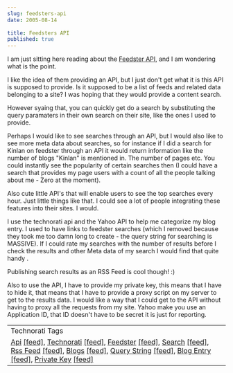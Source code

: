 ```yaml
---
slug: feedsters-api
date: 2005-08-14
 
title: Feedsters API
published: true
---
```

I am just sitting here reading about the <a href="http://developers.feedster.com/index.php/Feedster_API" rel="tag">Feedster API</a>, and I am wondering what is the point.<p />I like the idea of them providing an API, but I just don't get what it is this API is supposed to provide.  Is it supposed to be a list of feeds and related data belonging to a site?  I was hoping that they would provide a content search.<p />However syaing that,  you can quickly get do a search by substituting the query paramaters in their own search on their site, like the ones I used to provide.<p />Perhaps I would like to see searches through an API, but I would also like to see more meta data about searches, so for instance if I did a search for Kinlan on feedster through an API it would return information like the number of blogs "Kinlan" is mentioned in.  The number of pages etc.  You could instantly see the popularity of certain searches then (I could have a search that provides my page users with a count of all the people talking about me - Zero at the moment). <p />Also cute little API's that will enable users to see the top searches every hour.  Just little things like that.  I could see a lot of people integrating these features into their sites.  I would.<p />I use the technorati api and the Yahoo API to help me categorize my blog entry.  I used to have links to feedster searches (which I removed because they took me too damn long to create - the query string for searching is MASSIVE).  If I could rate my searches with the number of results before I check the results and other Meta data of my search I would find that quite handy .<p />Publishing search results as an RSS Feed is cool though! :)<p />Also to use the API, I have to provide my private key, this means that I have to hide it, that means that I have to provide a proxy script on my server to get to the results data.  I would like a way that I could get to the API without having to proxy all the requests from my site.  Yahoo make you use an Application ID, that ID doesn't have to be secret it is just for reporting.<p /><table class="TechnoratiHead TagHeader">
<tr><td>Technorati Tags</td></tr>
<tr class="Technorati"><td>
<a href="https://paul.kinlan.me/tags/Api" class="Tag" rel="tag">Api</a> <a href="http://feeds.technorati.com/feed/posts/tag/Api" class="Tag">[feed]</a>, <a href="https://paul.kinlan.me/tags/Technorati" class="Tag" rel="tag">Technorati</a> <a href="http://feeds.technorati.com/feed/posts/tag/Technorati" class="Tag">[feed]</a>, <a href="https://paul.kinlan.me/tags/Feedster" class="Tag" rel="tag">Feedster</a> <a href="http://feeds.technorati.com/feed/posts/tag/Feedster" class="Tag">[feed]</a>, <a href="https://paul.kinlan.me/tags/Search" class="Tag" rel="tag">Search</a> <a href="http://feeds.technorati.com/feed/posts/tag/Search" class="Tag">[feed]</a>, <a href="https://paul.kinlan.me/tags/Rss%20Feed" class="Tag" rel="tag">Rss Feed</a> <a href="http://feeds.technorati.com/feed/posts/tag/Rss%20Feed" class="Tag">[feed]</a>, <a href="https://paul.kinlan.me/tags/Blogs" class="Tag" rel="tag">Blogs</a> <a href="http://feeds.technorati.com/feed/posts/tag/Blogs" class="Tag">[feed]</a>, <a href="https://paul.kinlan.me/tags/Query%20String" class="Tag" rel="tag">Query String</a> <a href="http://feeds.technorati.com/feed/posts/tag/Query%20String" class="Tag">[feed]</a>, <a href="https://paul.kinlan.me/tags/Blog%20Entry" class="Tag" rel="tag">Blog Entry</a> <a href="http://feeds.technorati.com/feed/posts/tag/Blog%20Entry" class="Tag">[feed]</a>, <a href="https://paul.kinlan.me/tags/Private%20Key" class="Tag" rel="tag">Private Key</a> <a href="http://feeds.technorati.com/feed/posts/tag/Private%20Key" class="Tag">[feed]</a>
</td></tr>
</table><div class="blogger-post-footer"><img class="posterous_download_image" src="https://blogger.googleusercontent.com/tracker/8109338-112403962370123869?l=www.kinlan.co.uk%2Findex.html" height="1" alt="" width="1" /></div>

